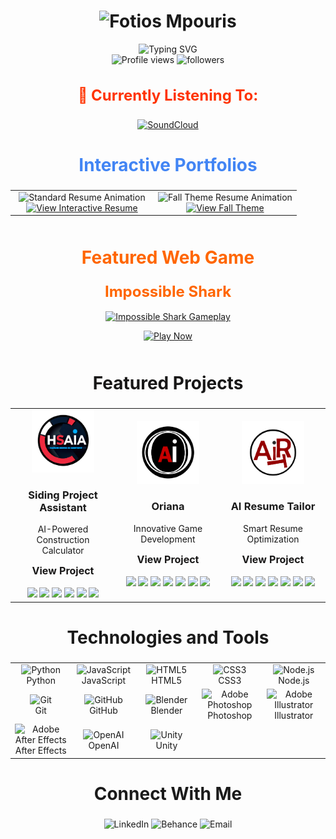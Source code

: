 <!-- Top Name Section -->
<h1 align="center">
  <!-- Animated Name with Color -->
  <img src="https://readme-typing-svg.herokuapp.com?font=Montserrat&size=50&weight=900&duration=4000&pause=500&color=FF5733&center=true&vCenter=true&repeat=true&width=600&height=80&lines=FOTIOS+MPOURIS" alt="Fotios Mpouris"/>
</h1>

<!-- Animated Subtitle -->
<div align="center">
  <img src="https://readme-typing-svg.herokuapp.com?font=Fira+Code&duration=3000&pause=1000&color=2F85D0&center=true&vCenter=true&repeat=true&width=435&lines=2D+%26+3D+Artist;Creative+Developer;Animation+Specialist;AI+Integration+Expert" alt="Typing SVG" />
</div>

<!-- Profile Stats Section -->
<div align="center">
  <img src="https://komarev.com/ghpvc/?username=fotiosmpouris&label=Profile%20Views&color=70A5FD&style=flat-square" alt="Profile views"/>
  <img src="https://img.shields.io/github/followers/fotiosmpouris?label=Followers&style=flat-square&color=70A5FD" alt="followers"/>
</div>

<!-- Currently Listening Section -->
<div align="center">
  <h3 style="font-weight: bold; font-size: 24px; color: #FF3300;">
    🎵 Currently Listening To:
  </h3>
  <a href="https://on.soundcloud.com/n8NTVe9tuCFniUb98">
    <img src="https://img.shields.io/badge/-SoundCloud-FF3300?style=for-the-badge&logo=SoundCloud&logoColor=white" alt="SoundCloud"/>
  </a>
</div>

<!-- Interactive Portfolio Section -->
<div align="center">
  <h2 style="font-weight: bold; font-size: 28px; color: #4285F4;">
    Interactive Portfolios
  </h2>
  <table>
    <tr>
      <td align="center" width="50%">
        <img src="https://raw.githubusercontent.com/FotiosMpouris/FotiosMpouris/main/assets/standard-resume.gif" alt="Standard Resume Animation" width="400">
        <br>
        <a href="https://fotiosmpouris.github.io/resume/#">
          <img src="https://readme-typing-svg.herokuapp.com?font=Fira+Code&color=4285F4&size=20&center=true&vCenter=true&width=250&lines=View+Interactive+Resume" alt="View Interactive Resume"/>
        </a>
      </td>
      <td align="center" width="50%">
        <img src="https://raw.githubusercontent.com/FotiosMpouris/FotiosMpouris/main/assets/fall-resume.gif" alt="Fall Theme Resume Animation" width="400">
        <br>
        <a href="https://fotiosmpouris.github.io/TestCopyResumeFallTheme/">
          <img src="https://readme-typing-svg.herokuapp.com?font=Fira+Code&color=FF6B6B&size=20&center=true&vCenter=true&width=200&lines=View+Fall+Theme" alt="View Fall Theme"/>
        </a>
      </td>
    </tr>
  </table>
</div>

<!-- Current Project Showcase -->
<div align="center" style="margin: 50px 0;">
  <h2 style="font-weight: bold; font-size: 28px; color: #FF6600;">
    Featured Web Game
  </h2>
  <h3>
    <a href="https://github.com/FotiosMpouris/ImpossibleShark2" style="font-weight: bold; font-size: 24px; color: #FF6600; text-decoration: none;">Impossible Shark</a>
  </h3>
  <a href="https://fotiosmpouris.github.io/ImpossibleShark2/">
    <img width="500" src="https://raw.githubusercontent.com/FotiosMpouris/FotiosMpouris/main/assets/impossibleSharkGIF.gif" alt="Impossible Shark Gameplay">
  </a>
  <p>
    <a href="https://fotiosmpouris.github.io/ImpossibleShark2/">
      <img src="https://readme-typing-svg.herokuapp.com?font=Fira+Code&color=FF3333&size=20&center=true&vCenter=true&width=150&lines=Play+Now" alt="Play Now"/>
    </a>
  </p>
</div>

<!-- Featured Projects Grid -->
<h2 align="center" style="font-weight: bold; font-size: 28px; color: #181717;">
  Featured Projects
</h2>
<div align="center">
  <table>
    <tr>
      <!-- Siding Project Assistant -->
      <td width="33%" align="center">
        <img src="https://raw.githubusercontent.com/FotiosMpouris/FotiosMpouris/main/assets/siding-assistant-logo.png" width="100" height="100" alt="Siding Assistant">
        <h3>Siding Project Assistant</h3>
        <p>AI-Powered Construction Calculator</p>
        <a href="https://github.com/FotiosMpouris/Hardie-Siding-Agent-Testing-Working_Copy" style="font-weight: bold; font-size: 16px; color: #181717; text-decoration: none;">
          View Project
        </a>
        <br><br>
        <!-- Tech Badges -->
        <img src="https://img.shields.io/badge/Python-3776AB?style=flat-square&logo=python&logoColor=white">
        <img src="https://img.shields.io/badge/OpenAI-412991?style=flat-square&logo=openai&logoColor=white">
        <img src="https://img.shields.io/badge/HTML5-E34F26?style=flat-square&logo=html5&logoColor=white">
        <img src="https://img.shields.io/badge/JavaScript-F7DF1E?style=flat-square&logo=javascript&logoColor=black">
        <img src="https://img.shields.io/badge/Photoshop-31A8FF?style=flat-square&logo=adobe%20photoshop&logoColor=white">
        <img src="https://img.shields.io/badge/GitHub-181717?style=flat-square&logo=github&logoColor=white">
      </td>
      <!-- Oriana -->
      <td width="33%" align="center">
        <img src="https://raw.githubusercontent.com/FotiosMpouris/FotiosMpouris/main/assets/oriana-logo.png" width="100" height="100" alt="Oriana">
        <h3>Oriana</h3>
        <p>Innovative Game Development</p>
        <a href="https://github.com/FotiosMpouris/Oriana" style="font-weight: bold; font-size: 16px; color: #181717; text-decoration: none;">
          View Project
        </a>
        <br><br>
        <!-- Tech Badges -->
        <img src="https://img.shields.io/badge/Python-3776AB?style=flat-square&logo=python&logoColor=white">
        <img src="https://img.shields.io/badge/Claude-FA74A6?style=flat-square&logo=anthropic&logoColor=white">
        <img src="https://img.shields.io/badge/OpenAI-412991?style=flat-square&logo=openai&logoColor=white">
        <img src="https://img.shields.io/badge/HTML5-E34F26?style=flat-square&logo=html5&logoColor=white">
        <img src="https://img.shields.io/badge/JavaScript-F7DF1E?style=flat-square&logo=javascript&logoColor=black">
        <img src="https://img.shields.io/badge/Photoshop-31A8FF?style=flat-square&logo=adobe%20photoshop&logoColor=white">
        <img src="https://img.shields.io/badge/GitHub-181717?style=flat-square&logo=github&logoColor=white">
      </td>
      <!-- AI Resume Tailor -->
      <td width="33%" align="center">
        <img src="https://raw.githubusercontent.com/FotiosMpouris/FotiosMpouris/main/assets/resume-tailor-logo.png" width="100" height="100" alt="AI Resume Tailor">
        <h3>AI Resume Tailor</h3>
        <p>Smart Resume Optimization</p>
        <a href="https://github.com/FotiosMpouris/ReggieResume2" style="font-weight: bold; font-size: 16px; color: #181717; text-decoration: none;">
          View Project
        </a>
        <br><br>
        <!-- Tech Badges -->
        <img src="https://img.shields.io/badge/Python-3776AB?style=flat-square&logo=python&logoColor=white">
        <img src="https://img.shields.io/badge/Claude-FA74A6?style=flat-square&logo=anthropic&logoColor=white">
        <img src="https://img.shields.io/badge/OpenAI-412991?style=flat-square&logo=openai&logoColor=white">
        <img src="https://img.shields.io/badge/HTML5-E34F26?style=flat-square&logo=html5&logoColor=white">
        <img src="https://img.shields.io/badge/JavaScript-F7DF1E?style=flat-square&logo=javascript&logoColor=black">
        <img src="https://img.shields.io/badge/Photoshop-31A8FF?style=flat-square&logo=adobe%20photoshop&logoColor=white">
        <img src="https://img.shields.io/badge/GitHub-181717?style=flat-square&logo=github&logoColor=white">
      </td>
    </tr>
  </table>
</div>

<!-- Technologies and Tools Section -->
<h2 align="center" style="font-weight: bold; font-size: 28px;">
  Technologies and Tools
</h2>
<table align="center">
  <tr>
    <td align="center" width="96">
      <img src="https://skillicons.dev/icons?i=python" alt="Python" width="48" height="48" /><br>Python
    </td>
    <td align="center" width="96">
      <img src="https://skillicons.dev/icons?i=js" alt="JavaScript" width="48" height="48" /><br>JavaScript
    </td>
    <td align="center" width="96">
      <img src="https://skillicons.dev/icons?i=html" alt="HTML5" width="48" height="48" /><br>HTML5
    </td>
    <td align="center" width="96">
      <img src="https://skillicons.dev/icons?i=css" alt="CSS3" width="48" height="48" /><br>CSS3
    </td>
    <td align="center" width="96">
      <img src="https://skillicons.dev/icons?i=nodejs" alt="Node.js" width="48" height="48" /><br>Node.js
    </td>
  </tr>
  <tr>
    <td align="center" width="96">
      <img src="https://skillicons.dev/icons?i=git" alt="Git" width="48" height="48" /><br>Git
    </td>
    <td align="center" width="96">
      <img src="https://skillicons.dev/icons?i=github" alt="GitHub" width="48" height="48" /><br>GitHub
    </td>
    <td align="center" width="96">
      <img src="https://skillicons.dev/icons?i=blender" alt="Blender" width="48" height="48" /><br>Blender
    </td>
    <td align="center" width="96">
      <img src="https://skillicons.dev/icons?i=ps" alt="Adobe Photoshop" width="48" height="48" /><br>Photoshop
    </td>
    <td align="center" width="96">
      <img src="https://skillicons.dev/icons?i=ai" alt="Adobe Illustrator" width="48" height="48" /><br>Illustrator
    </td>
  </tr>
  <tr>
    <td align="center" width="96">
      <img src="https://skillicons.dev/icons?i=ae" alt="Adobe After Effects" width="48" height="48" /><br>After Effects
    </td>
    <td align="center" width="96">
      <img src="https://skillicons.dev/icons?i=openai" alt="OpenAI" width="48" height="48" /><br>OpenAI
    </td>
    <td align="center" width="96">
      <img src="https://skillicons.dev/icons?i=unity" alt="Unity" width="48" height="48" /><br>Unity
    </td>
    <td align="center" width="96">
      <!-- Add any additional tools if needed -->
    </td>
    <td align="center" width="96">
      <!-- Add any additional tools if needed -->
    </td>
  </tr>
</table>

<!-- Connect Section -->
<h2 align="center" style="font-weight: bold; font-size: 28px;">
  Connect With Me
</h2>
<p align="center">
  <a href="https://linkedin.com/in/fotios-mpouris" target="_blank" style="text-decoration: none;">
    <img src="https://img.shields.io/badge/LinkedIn-0077B5?style=flat-square&logo=linkedin&logoColor=white" alt="LinkedIn"/>
  </a>
  <a href="https://www.behance.net/fotiosmpouris" target="_blank" style="text-decoration: none;">
    <img src="https://img.shields.io/badge/Behance-1769FF?style=flat-square&logo=behance&logoColor=white" alt="Behance"/>
  </a>
  <a href="mailto:fotiosmpouris@gmail.com" style="text-decoration: none;">
    <img src="https://img.shields.io/badge/Email-D14836?style=flat-square&logo=gmail&logoColor=white" alt="Email"/>
  </a>
</p>
